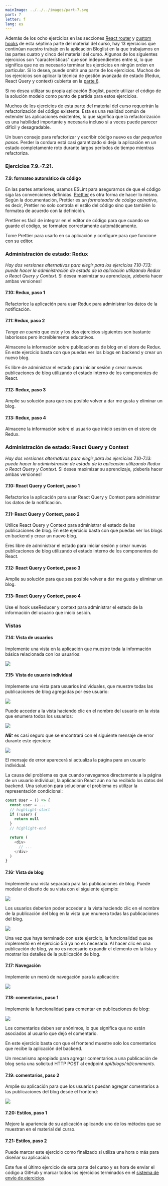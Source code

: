 ```yaml
---
mainImage: ../../../images/part-7.svg
part: 7
letter: f
lang: es
---
```


<div class="content">

Además de los ocho ejercicios en las secciones [React router](/es/part7/react_router) y [custom hooks](/es/part7/hooks_personalizados) de esta séptima parte del material del curso, hay 13 ejercicios que continúan nuestro trabajo en la aplicación Bloglist en la que trabajamos en las partes cuatro y cinco del material del curso. Algunos de los siguientes ejercicios son "características" que son independientes entre sí, lo que significa que no es necesario terminar los ejercicios en ningún orden en particular. Si lo desea, puede omitir una parte de los ejercicios. Muchos de los ejercicios son aplicar la técnica de gestión avanzada de estado (Redux, React Query y context) cubierta en la [parte 6](/es/part6).

Si no desea utilizar su propia aplicación Bloglist, puede utilizar el código de la solución modelo como punto de partida para estos ejercicios.

Muchos de los ejercicios de esta parte del material del curso requerirán la refactorización del código existente. Esta es una realidad común de extender las aplicaciones existentes, lo que significa que la refactorización es una habilidad importante y necesaria incluso si a veces puede parecer difícil y desagradable.

Un buen consejo para refactorizar y escribir código nuevo es dar <i>pequeños pasos</i>. Perder la cordura está casi garantizado si deja la aplicación en un estado completamente roto durante largos períodos de tiempo mientras refactoriza.

</div>

<div class="tasks">

### Ejercicios 7.9.-7.21.

#### 7.9: formateo automático de código

En las partes anteriores, usamos ESLint para asegurarnos de que el código siga las convenciones definidas. [Prettier](https://prettier.io/) es otra forma de hacer lo mismo. Según la documentación, Prettier es <i>un formateador de código opinativo</i>, es decir, Prettier no solo controla el estilo del código sino que también lo formatea de acuerdo con la definición.

Prettier es fácil de integrar en el editor de código para que cuando se guarde el código, se formatee correctamente automáticamente.

Tome Prettier para usarlo en su aplicación y configure para que funcione con su editor.

### Administración de estado: Redux

<i>Hay dos versiones alternativas para elegir para los ejercicios 7.10-7.13: puede hacer la administración de estado de la aplicación utilizando Redux o React Query y Context</i>. Si desea maximizar su aprendizaje, ¡debería hacer ambas versiones!

#### 7.10: Redux, paso 1

Refactorice la aplicación para usar Redux para administrar los datos de la notificación.

#### 7.11: Redux, paso 2

_Tenga en cuenta_ que este y los dos ejercicios siguientes son bastante laboriosos pero increíblemente educativos.

Almacene la información sobre publicaciones de blog en el store de Redux. En este ejercicio basta con que puedas ver los blogs en backend y crear un nuevo blog.

Es libre de administrar el estado para iniciar sesión y crear nuevas publicaciones de blog utilizando el estado interno de los componentes de React.

#### 7.12: Redux, paso 3

Amplíe su solución para que sea posible volver a dar me gusta y eliminar un blog.

#### 7.13: Redux, paso 4

Almacene la información sobre el usuario que inició sesión en el store de Redux.

### Administración de estado: React Query y Context

<i>Hay dos versiones alternativas para elegir para los ejercicios 7.10-7.13: puede hacer la administración de estado de la aplicación utilizando Redux o React Query y Context</i>. Si desea maximizar su aprendizaje, ¡debería hacer ambas versiones!

#### 7.10: React Query y Context, paso 1

Refactorice la aplicación para usar React Query y Context para administrar los datos de la notificación.

#### 7.11: React Query y Context, paso 2

Utilice React Query y Context para administrar el estado de las publicaciones de blog. En este ejercicio basta con que puedas ver los blogs en backend y crear un nuevo blog.

Eres libre de administrar el estado para iniciar sesión y crear nuevas publicaciones de blog utilizando el estado interno de los componentes de React.

#### 7.12: React Query y Context, paso 3

Amplíe su solución para que sea posible volver a dar me gusta y eliminar un blog.

#### 7.13: React Query y Context, paso 4

Use el hook useReducer y context para administrar el estado de la información del usuario que inició sesión.

### Vistas

#### 7.14: Vista de usuarios

Implemente una vista en la aplicación que muestre toda la información básica relacionada con los usuarios:

![](../../images/7/41.png)

#### 7.15: Vista de usuario individual

Implemente una vista para usuarios individuales, que muestre todas las publicaciones de blog agregadas por ese usuario:

![](../../images/7/44.png)

Puede acceder a la vista haciendo clic en el nombre del usuario en la vista que enumera todos los usuarios:

![](../../images/7/43.png)

<i>**NB:**</i> es casi seguro que se encontrará con el siguiente mensaje de error durante este ejercicio:

![](../../images/7/42ea.png)

El mensaje de error aparecerá si actualiza la página para un usuario individual.

La causa del problema es que cuando navegamos directamente a la página de un usuario individual, la aplicación React aún no ha recibido los datos del backend. Una solución para solucionar el problema es utilizar la representación condicional:

```js
const User = () => {
  const user = ...
  // highlight-start
  if (!user) {
    return null
  }
  // highlight-end

  return (
    <div>
      // ...
    </div>
  )
}
```

#### 7.16: Vista de blog

Implemente una vista separada para las publicaciones de blog. Puede modelar el diseño de su vista con el siguiente ejemplo:

![](../../images/7/45.png)

Los usuarios deberían poder acceder a la vista haciendo clic en el nombre de la publicación del blog en la vista que enumera todas las publicaciones del blog.

![](../../images/7/46.png)

Una vez que haya terminado con este ejercicio, la funcionalidad que se implementó en el ejercicio 5.6 ya no es necesaria. Al hacer clic en una publicación de blog, ya no es necesario expandir el elemento en la lista y mostrar los detalles de la publicación de blog.

#### 7.17: Navegación

Implemente un menú de navegación para la aplicación:

![](../../images/7/47.png)

#### 7.18: comentarios, paso 1

Implemente la funcionalidad para comentar en publicaciones de blog:

![](../../images/7/48.png)

Los comentarios deben ser anónimos, lo que significa que no están asociados al usuario que dejó el comentario.

En este ejercicio basta con que el frontend muestre solo los comentarios que recibe la aplicación del backend.

Un mecanismo apropiado para agregar comentarios a una publicación de blog sería una solicitud HTTP POST al endpoint <i>api/blogs/:id/comments</i>.

#### 7.19: comentarios, paso 2

Amplíe su aplicación para que los usuarios puedan agregar comentarios a las publicaciones del blog desde el frontend:

![](../../images/7/49.png)

#### 7.20: Estilos, paso 1

Mejore la apariencia de su aplicación aplicando uno de los métodos que se muestran en el material del curso.

#### 7.21: Estilos, paso 2

Puede marcar este ejercicio como finalizado si utiliza una hora o más para diseñar su aplicación.

Este fue el último ejercicio de esta parte del curso y es hora de enviar el código a GitHub y marcar todos los ejercicios terminados en el [sistema de envío de ejercicios](https://studies.cs.helsinki.fi/stats/courses/fullstackopen).

</div>
